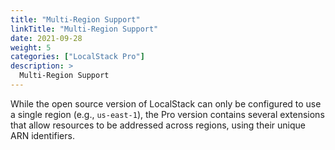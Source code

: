 ```yaml
---
title: "Multi-Region Support"
linkTitle: "Multi-Region Support"
date: 2021-09-28
weight: 5
categories: ["LocalStack Pro"]
description: >
  Multi-Region Support
---
```


While the open source version of LocalStack can only be configured to use a single region (e.g., `us-east-1`), the Pro version contains several extensions that allow resources to be addressed across regions, using their unique ARN identifiers.
